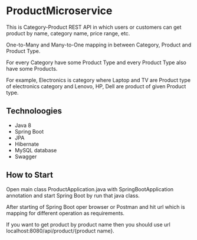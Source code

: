 # ProductMicroservice
This is Category-Product REST API in which users or customers can get product by name, category name, price range, etc.

One-to-Many and Many-to-One mapping in between Category, Product and Product Type.

For every Category have some Product Type and every Product Type also have some Products.

For example, Electronics is category where Laptop and TV are Product type of electronics category and Lenovo, HP, Dell are product of given Product type. 
## Technoloogies
* Java 8
* Spring Boot
* JPA
* Hibernate
* MySQL database
* Swagger

## How to Start

Open main class ProductApplication.java with SpringBootApplication annotation and start Spring Boot by run that java class.

After starting of Spring Boot oper browser or Postman and hit url which is mapping for different operation as  requirements.

If you want to get product by product name then you should use url localhost:8080/api/product/{product name}.
